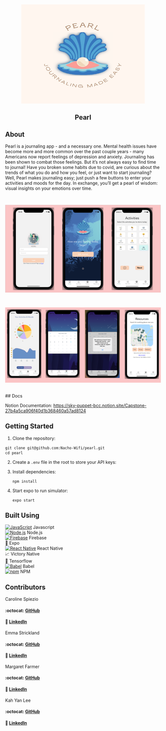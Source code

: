 <p align="center">
 <img src="./assets/Pearl.png" width="400" height="320">
</p>

<h2 align="center">Pearl</h2>

## About

Pearl is a journaling app - and a necessary one. Mental health issues have become more and more common over the past couple years - many Americans now report feelings of depression and anxiety. Journaling has been shown to combat those feelings.
But it’s not always easy to find time to journal!
Have you broken some habits due to covid, are curious about the trends of what you do and how you feel, or just want to start journaling?
Well, Pearl makes journaling easy; just push a few buttons to enter your activities and moods for the day. In exchange, you’ll get a pearl of wisdom: visual insights on your emotions over time.

<br/>
<p align="center"><img src ='./assets/Screenshot1.png'/></p>
<br/>
<p align="center"><img src ='./assets/Screenshot2.png'/></p>

<br/>
## Docs

Notion Documentation:
https://sky-puppet-bcc.notion.site/Capstone-27b4a5ca906f40d1b368460a57ad8124

## Getting Started

1. Clone the repository:

```
git clone git@github.com:Nacho-Wifi/pearl.git
cd pearl
```

2. Create a `.env` file in the root to store your API keys:

3. Install dependencies:
   ```
   npm install
   ```
4. Start expo to run simulator:
   ```
   expo start
   ```

## Built Using

<a href="https://developer.mozilla.org/en-US/docs/Web/JavaScript" title="JavaScript"><img src="https://github.com/get-icon/geticon/raw/master/icons/javascript.svg" alt="JavaScript" width="21px" height="21px"></a> Javascript  
<a href="https://nodejs.org/" title="Node.js"><img src="https://github.com/get-icon/geticon/raw/master/icons/nodejs-icon.svg" alt="Node.js" width="21px" height="21px"></a> Node.js  
<a href="https://www.firebase.com/" title="Firebase"><img src="https://github.com/get-icon/geticon/raw/master/icons/firebase.svg" alt="Firebase" width="21px" height="21px"></a> Firebase  
<a href="https://expo.dev/" style="text-decoration:none" title="Expo">:iphone:</a> Expo  
<a href="https://reactnative.dev/" title="ReactNative"><img src="https://github.com/get-icon/geticon/raw/master/icons/react.svg" alt="React Native" width="21px" height="21px"></a> React Native  
<a href="https://formidable.com/open-source/victory/docs/native/" style="text-decoration:none" title="VictoryNative">:chart_with_upwards_trend:</a> Victory Native  
<a href="https://www.tensorflow.org/js" style="text-decoration:none" title="Tensorflow">:brain:</a> Tensorflow  
<a href="https://babeljs.io/" title="Babel"><img src="https://github.com/get-icon/geticon/raw/master/icons/babel.svg" alt="Babel" width="21px" height="21px"></a> Babel  
<a href="https://www.npmjs.com/" title="npm"><img src="https://github.com/get-icon/geticon/raw/master/icons/npm.svg" alt="npm" width="21px" height="21px"></a> NPM

## Contributors

Caroline Spiezio

#### :octocat: <a href="https://github.com/spieziocaroline">GitHub</a>

#### :link: <a href="https://www.linkedin.com/in/spieziocaroline/">LinkedIn</a>

Emma Strickland

#### :octocat: <a href="https://github.com/emma-strickland">GitHub</a>

#### :link: <a href="https://www.linkedin.com/in/emmalstrickland/">LinkedIn</a>

Margaret Farmer

#### :octocat: <a href="https://github.com/m-farmer">GitHub</a>

#### :link: <a href="https://www.linkedin.com/in/margaret-farmer/">LinkedIn</a>

Kah Yan Lee

#### :octocat: <a href="https://github.com/kahyanlee6">GitHub</a>

#### :link: <a href="https://www.linkedin.com/in/kahyan-lee/">LinkedIn</a>
